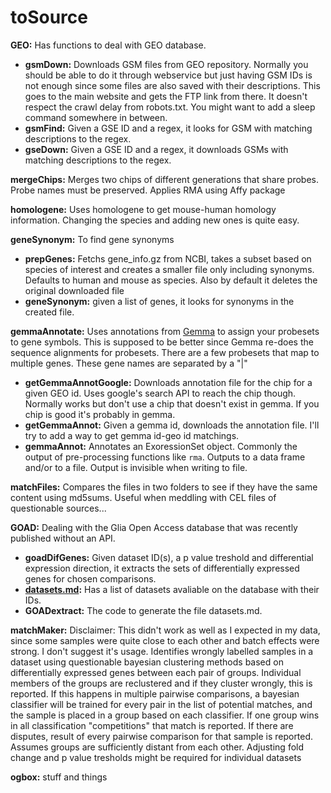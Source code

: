toSource
========

**GEO:** Has functions to deal with GEO database.
* **gsmDown:** Downloads GSM files from GEO repository. Normally you should be able to do it through webservice but just having GSM IDs is not enough since some files are also saved with their descriptions. This goes to the main website and gets the FTP link from there. It doesn't respect the crawl delay from robots.txt. You might want to add a sleep command somewhere in between.
* **gsmFind:** Given a GSE ID and a regex, it looks for GSM with matching descriptions to the regex.
* **gseDown:** Given a GSE ID and a regex, it downloads GSMs with matching descriptions to the regex.

**mergeChips:** Merges two chips of different generations that share probes. Probe names must be preserved. Applies RMA using Affy package

**homologene:** Uses homologene to get mouse-human homology information. Changing the species and adding new ones is quite easy.

**geneSynonym:** To find gene synonyms
* **prepGenes:** Fetchs gene_info.gz from NCBI, takes a subset based on species of interest and creates a smaller file only including synonyms. Defaults to human and mouse as species. Also by default it deletes the original downloaded file
* **geneSynonym:** given a list of genes, it looks for synonyms in the created file.

**gemmaAnnotate:** Uses annotations from [Gemma](http://www.chibi.ubc.ca/Gemma/home.html) to assign your probesets to gene symbols. This is supposed to be better since Gemma re-does the sequence alignments for probesets. There are a few probesets that map to multiple genes. These gene names are separated by a "|"
* **getGemmaAnnotGoogle:** Downloads annotation file for the chip for a given GEO id. Uses google's search API to reach the chip though. Normally works but don't use a chip that doesn't exist in gemma. If you chip is good it's probably in gemma.
* **getGemmaAnnot:** Given a gemma id, downloads the annotation file. I'll try to add a way to get gemma id-geo id matchings.
* **gemmaAnnot:** Annotates an ExoressionSet object. Commonly the output of pre-processing functions like `rma`. Outputs to a data frame and/or to a file. Output is invisible when writing to file.

**matchFiles:** Compares the files in two folders to see if they have the same content using md5sums. Useful when meddling with CEL files of questionable sources...

**GOAD:** Dealing with the Glia Open Access database that was recently published without an API.
* **goadDifGenes:** Given dataset ID(s), a p value treshold and differential expression direction, it extracts the sets of differentially expressed genes for chosen comparisons.
* **[datasets.md](GOAD/datasets.md):** Has a list of datasets avaliable on the database with their IDs.
* **GOADextract:** The code to generate the file datasets.md.

**matchMaker:** Disclaimer: This didn't work as well as I expected in my data, since some samples were quite close to each other and batch effects were strong. I don't suggest it's usage. Identifies wrongly labelled samples in a dataset using questionable bayesian clustering methods based on differentially expressed genes between each pair of groups. Individual members of the groups are reclustered and if they cluster wrongly, this is reported. If this happens in multiple pairwise comparisons, a bayesian classifier will be trained for every pair in the list of potential matches, and the sample is placed in a group based on each classifier. If one group wins in all classification "competitions" that match is reported. If there are disputes, result of every pairwise comparison for that sample is reported. Assumes groups are sufficiently distant from each other. Adjusting fold change and p value tresholds might be required for individual datasets

**ogbox:** stuff and things
